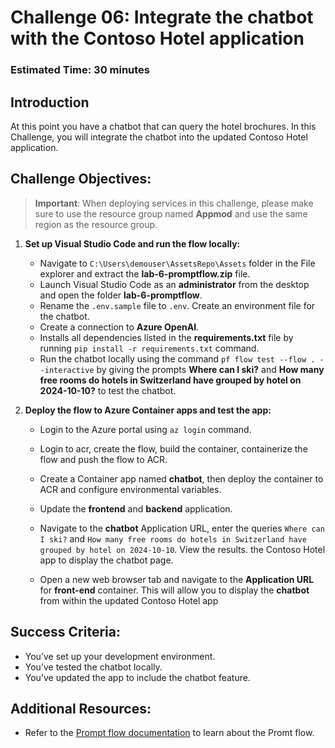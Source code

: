 # Challenge 06: Integrate the chatbot with the Contoso Hotel application
### Estimated Time: 30 minutes
## Introduction

At this point you have a chatbot that can query the hotel brochures. In this Challenge, you will integrate the chatbot into the updated Contoso Hotel application.

## Challenge Objectives:

> **Important**: When deploying services in this challenge, please make sure to use the resource group named **Appmod** and use the same region as the resource group.

1. **Set up Visual Studio Code and run the flow locally:**

   - Navigate to `C:\Users\demouser\AssetsRepo\Assets` folder in the File explorer and extract the **lab-6-promptflow.zip** file. 
   - Launch Visual Studio Code as an **administrator** from the desktop and open the folder **lab-6-promptflow**. 
   - Rename the `.env.sample` file to `.env`. Create an environment file for the chatbot.
   - Create a connection to **Azure OpenAI**.
   - Installs all dependencies listed in the **requirements.txt** file by running `pip install -r requirements.txt` command.
   - Run the chatbot locally using the command `pf flow test --flow . --interactive` by giving the prompts **Where can I ski?** and **How many free rooms do hotels in Switzerland have grouped by hotel on 2024-10-10?** to test the chatbot.

1. **Deploy the flow to Azure Container apps and test the app:** 

   - Login to the Azure portal using `az login` command.
   - Login to acr, create the flow, build the container, containerize the flow and push the flow to ACR.
   - Create a Container app named **chatbot**, then deploy the container to ACR and configure environmental variables.
   - Update the **frontend** and **backend** application.
   - Navigate to the **chatbot** Application URL, enter the queries `Where can I ski?` and `How many free rooms do hotels in Switzerland have grouped by hotel on 2024-10-10`. View the results. the Contoso Hotel app to display the chatbot page.
   - Open a new web browser tab and navigate to the **Application URL** for **front-end** container. This will allow you to display the **chatbot** from within the updated Contoso Hotel app

     <validation step="487703c2-6b5c-4059-ae13-a8898f10f02e" />      

## Success Criteria:

- You’ve set up your development environment.
- You’ve tested the chatbot locally.
- You’ve updated the app to include the chatbot feature.


## Additional Resources:

-  Refer to the  [Prompt flow documentation](https://microsoft.github.io/promptflow/reference/pf-command-reference.html#pf-flow) to learn about the Promt flow.
